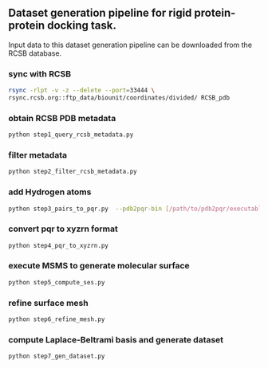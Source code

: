 ## Dataset generation pipeline for rigid protein-protein docking task.

Input data to this dataset generation pipeline can be downloaded from the RCSB database.

### sync with RCSB
```bash
rsync -rlpt -v -z --delete --port=33444 \
rsync.rcsb.org::ftp_data/biounit/coordinates/divided/ RCSB_pdb
```

### obtain RCSB PDB metadata
```bash
python step1_query_rcsb_metadata.py
```

### filter metadata
```bash
python step2_filter_rcsb_metadata.py
```

### add Hydrogen atoms
```bash
python step3_pairs_to_pqr.py  --pdb2pqr-bin [/path/to/pdb2pqr/executable]
```

### convert pqr to xyzrn format
```bash
python step4_pqr_to_xyzrn.py
```

### execute MSMS to generate molecular surface
```bash
python step5_compute_ses.py 
```

### refine surface mesh
```bash
python step6_refine_mesh.py
```

### compute Laplace-Beltrami basis and generate dataset
```bash
python step7_gen_dataset.py 
```

